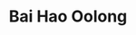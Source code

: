 ---
title: Bai Hao Oolong
color: red
info: Ein offener Oolong, der sein besonderes Aroma durch feine Käferbisse bekommt. Stark oxidiert und nur sehr wenig geröstet.

shop: Taiwan Tea Crafts
shop-url: https://www.taiwanteacrafts.com/product/oriental-beauty-superior-grade-oolong-tea
order-id: 2022-ttc-1
order-date: Januar&nbsp;2022
key: 7

show-details: true
type: Oolong
location: Emei
elevation: 600m
harvest: Juni 2021
harvest-style: handgepflückt
cultivar: Qin Xin Da Mu
oxidation: hoch
roasting: leicht


gongfu: true
gongfu-temperature: 95°C
gongfu-weight: 4-5&hairsp;g pro 100&hairsp;ml
gongfu-volume: ca. 2/3 des Gefäßes gefüllt ist
gongfu-rinse: blitz
gongfu-first: 10 Sekunden
gongfu-further: +10 Sekunden pro Aufguss
---